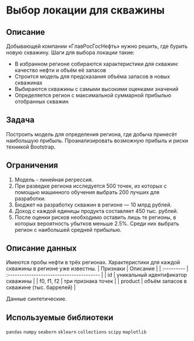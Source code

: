 # Выбор локации для скважины
## Описание
Добывающей компании «ГлавРосГосНефть» нужно решить, где бурить новую скважину.
Шаги для выбора локации такие:
- В избранном регионе собираются характеристики для скважин: качество нефти и объём её запасов
- Строится модель для предсказания объёма запасов в новых скважинах
- Выбираются скважины с самыми высокими оценками значений
- Определяется регион с максимальной суммарной прибылью отобранных скважин

## Задача
Построить модель для определения региона, где добыча принесёт наибольшую прибыль. Проанализировать возможную прибыль и риски техникой Bootstrap.

## Ограничения

1. Модель - линейная регрессия.
2. При разведке региона исследуется 500 точек, из которых с помощью машинного обучения выбрать 200 лучших для разработки.
3. Бюджет на разработку скважин в регионе — 10 млрд рублей.
4. Доход с каждой единицы продукта составляет 450 тыс. рублей.
5. После оценки рисков необходимо оставить лишь те регионы, в которых вероятность убытков меньше 2.5%. Среди них выбрать регион с наибольшей средней прибылью.

## Описание данных
Имеются пробы нефти в трёх регионах. Характеристики для каждой скважины в регионе уже известны.
| Признаки   | Описание                                 |
| :--------- | :--------------------------------------- |
| id         | уникальный идентификатор скважины        |
| f0, f1, f2 | три признака точек                       |
| product    | объём запасов в скважине (тыс. баррелей) |

Данные синтетические.

## Используемые библиотеки
`pandas` `numpy` `seaborn` `sklearn` `collections` `scipy` `maplotlib`
